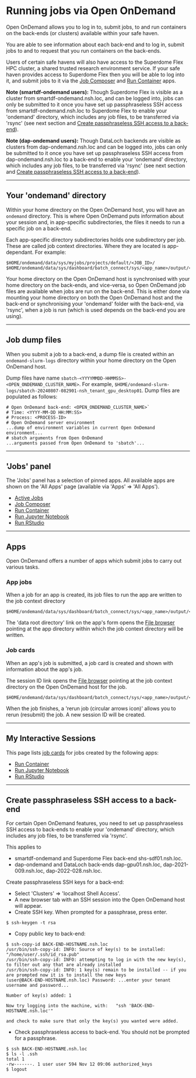# Running jobs via Open OnDemand

Open OnDemand allows you to log in to, submit jobs, to and run containers on the back-ends (or clusters) available within your safe haven.

You are able to see information about each back-end and to log in, submit jobs to and to request that you run containers on the back-ends.

Users of certain safe havens will also have access to the Superdome Flex HPC cluster, a shared trusted research environment service. If your safe haven provides access to Superdome Flex then you will be able to log into it, and submit jobs to it via the [Job Composer](apps/job-composer.md) and [Run Container](apps/container-app.md) apps.

**Note (smartdf-ondemand users):** Though Superdome Flex is visible as a cluster from smartdf-ondemand.nsh.loc, and can be logged into, jobs can only be submitted to it once you have set up passphraseless SSH access from smartdf-ondemand.nsh.loc to Superdome Flex to enable your 'ondemand' directory, which includes any job files, to be transferred via 'rsync' (see next section and [Create passphraseless SSH access to a back-end](#create-passphraseless-ssh-access-to-a-back-end)).

**Note (dap-ondemand users):** Though DataLoch backends are visible as clusters from dap-ondemand.nsh.loc and can be logged into, jobs can only be submitted to it once you have set up passphraseless SSH access from dap-ondemand.nsh.loc to a back-end to enable your 'ondemand' directory, which includes any job files, to be transferred via 'rsync' (see next section and [Create passphraseless SSH access to a back-end](#create-passphraseless-ssh-access-to-a-back-end)).

---

## Your 'ondemand' directory

Within your home directory on the Open OnDemand host, you will have an `ondemand` directory. This is where Open OnDemand puts information about your session and, in app-specific subdirectories, the files it needs to run a specific job on a back-end. 

Each app-specific directory subdirectories holds one subdirectory per job. These are called job context directories. Where they are located is app-dependant. For example:

```
$HOME/ondemand/data/sys/myjobs/projects/default/<JOB_ID>/
$HOME/ondemand/data/sys/dashboard/batch_connect/sys/<app_name>/output/<SESSION_ID>/
```

Your home directory on the Open OnDemand host is synchronised with your home directory on the back-ends, and vice-versa, so Open OnDemand job files are available when jobs are run on the back-end. This is either done via mounting your home directory on both the Open OnDemand host and the back-end or synchronising your 'ondemand' folder with the back-end, via 'rsync', when a job is run (which is used depends on the back-end you are using).

---

## Job dump files

When you submit a job to a back-end, a dump file is created within an `ondemand-slurm-logs` directory within your home directory on the Open OnDemand host.

Dump files have name `sbatch-<YYYYMMDD-HHMMSS>-<OPEN_ONDEMAND_CLUSTER_NAME>`. For example, `$HOME/ondemand-slurm-logs/sbatch-20240807-082901-nsh_tenant_gpu_desktop01`. Dump files are populated as follows:
```
# Open OnDemand back-end: <OPEN_ONDEMAND_CLUSTER_NAME>`
# Time: <YYYY-MM-DD HH:MM:SS>
# Process: <PROCESS-ID>
# Open OnDemand server environment
...dump of environment variables in current Open OnDemand environment...
# sbatch arguments from Open OnDemand
...arguments passed from Open OnDemand to 'sbatch'...
```

---

## 'Jobs' panel

The 'Jobs' panel has a selection of pinned apps. All available apps are shown on the 'All Apps' page (available via 'Apps' => 'All Apps').

* [Active Jobs](apps/active-jobs.md)
* [Job Composer](apps/job-composer.md)
* [Run Container](apps/container-app.md)
* [Run Jupyter Notebook](apps/jupyter-app.md)
* [Run RStudio](apps/rstudio-app.md)

---

## Apps

Open OnDemand offers a number of apps which submit jobs to carry out various tasks.

### App jobs

When a job for an app is created, its job files to run the app are written to the job context directory
```
$HOME/ondemand/data/sys/dashboard/batch_connect/sys/<app_name>/output/<SESSION_ID>/
```

The 'data root directory' link on the app's form opens the [File browser](#file-browser) pointing at the app directory within which the job context directory will be written.

### Job cards

When an app's job is submitted, a job card is created and shown with information about the app's job.

The session ID link opens the [File browser](#file-browser) pointing at the job context directory on the Open OnDemand host for the job.
```
$HOME/ondemand/data/sys/dashboard/batch_connect/sys/<app_name>/output/<SESSION_ID>/
```

When the job finishes, a 'rerun job (circular arrows icon)' allows you to rerun (resubmit) the job. A new session ID will be created.

---

## My Interactive Sessions

This page lists [job cards](#job-cards) for jobs created by the following apps:

* [Run Container](apps/container-app.md)
* [Run Jupyter Notebook](apps/jupyter-app.md)
* [Run RStudio](apps/rstudio-app.md)

---

## Create passphraseless SSH access to a back-end

For certain Open OnDemand features, you need to set up passphraseless SSH access to back-ends to enable your 'ondemand' directory, which includes any job files, to be transferred via 'rsync'.

This applies to

* smartdf-ondemand and Superdome Flex back-end shs-sdf01.nsh.loc.
* dap-ondemand and DataLoch back-ends dap-gpu01.nsh.loc, dap-2021-009.nsh.loc, dap-2022-028.nsh.loc.

Create passphraseless SSH keys for a back-end:

* Select 'Clusters' => 'localhost Shell Access'.
* A new browser tab with an SSH session into the Open OnDemand host will appear.
* Create SSH key. When prompted for a passphrase, press enter.
```console
$ ssh-keygen -t rsa
```
* Copy public key to back-end:
```console
$ ssh-copy-id BACK-END-HOSTNAME.nsh.loc
/usr/bin/ssh-copy-id: INFO: Source of key(s) to be installed: "/home/user/.ssh/id_rsa.pub"
/usr/bin/ssh-copy-id: INFO: attempting to log in with the new key(s), to filter out any that are already installed
/usr/bin/ssh-copy-id: INFO: 1 key(s) remain to be installed -- if you are prompted now it is to install the new keys
(user@BACK-END-HOSTNAME.nsh.loc) Password: ...enter your tenant username and password...

Number of key(s) added: 1

Now try logging into the machine, with:   "ssh 'BACK-END-HOSTNAME.nsh.loc'"

and check to make sure that only the key(s) you wanted were added.
```
* Check passphraseless access to back-end. You should not be prompted for a passphrase.
```console
$ ssh BACK-END-HOSTNAME.nsh.loc
$ ls -l .ssh
total 1
-rw-------. 1 user user 594 Nov 12 09:06 authorized_keys
$ logout
```
